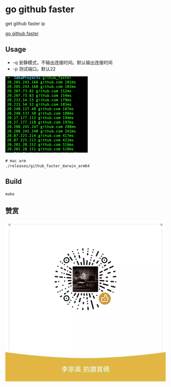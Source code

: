 # go github faster

get github faster ip

[go github faster](https://github.com/lizongying/go-github-faster)

## Usage

* -q 安静模式，不输出连接时间。默认输出连接时间
* -p 测试端口。默认22

![image](./screenshots/screenshot.png)

```shell
# mac arm
./releases/github_faster_darwin_arm64
```

## Build

```shell
make 
```

## 赞赏

![image](./screenshots/appreciate.jpeg)